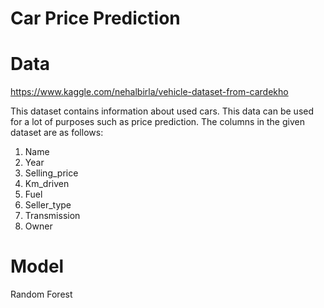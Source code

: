# Car Price Prediction
# Data
https://www.kaggle.com/nehalbirla/vehicle-dataset-from-cardekho

This dataset contains information about used cars.
This data can be used for a lot of purposes such as price prediction.
The columns in the given dataset are as follows:
1. Name
2. Year
3. Selling_price
4. Km_driven
5. Fuel
6. Seller_type
7. Transmission
8. Owner

# Model
Random Forest

